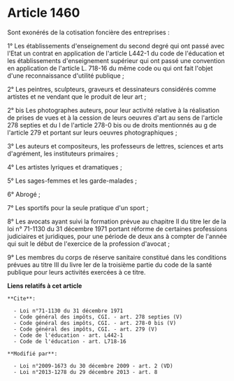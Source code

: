 # Article 1460

Sont exonérés de la cotisation foncière des entreprises : 

1° Les établissements d'enseignement du second degré qui ont passé avec l'Etat un contrat en application de l'article L442-1
du code de l'éducation et les établissements d'enseignement supérieur qui ont passé une convention en application de
l'article L. 718-16 du même code ou qui ont fait l'objet d'une reconnaissance d'utilité publique ; 

2° Les peintres, sculpteurs, graveurs et dessinateurs considérés comme artistes et ne vendant que le produit de leur art ; 

2° bis Les photographes auteurs, pour leur activité relative à la réalisation de prises de vues et à la cession de leurs
oeuvres d'art au sens de l'article 278 septies et du I de l'article 278-0 bis ou de droits mentionnés au g de l'article 279
et portant sur leurs oeuvres photographiques ; 

3° Les auteurs et compositeurs, les professeurs de lettres, sciences et arts d'agrément, les instituteurs primaires ; 

4° Les artistes lyriques et dramatiques ; 

5° Les sages-femmes et les garde-malades ; 

6° Abrogé ; 

7° Les sportifs pour la seule pratique d'un sport ; 

8° Les avocats ayant suivi la formation prévue au chapitre II du titre Ier de la loi n° 71-1130 du 31 décembre 1971 portant
réforme de certaines professions judiciaires et juridiques, pour une période de deux ans à compter de l'année qui suit le
début de l'exercice de la profession d'avocat ; 

9° Les membres du corps de réserve sanitaire constitué dans les conditions prévues au titre III du livre Ier de la troisième
partie du code de la santé publique pour leurs activités exercées à ce titre.

**Liens relatifs à cet article**

	**Cite**:

	  - Loi n°71-1130 du 31 décembre 1971
	  - Code général des impôts, CGI. - art. 278 septies (V)
	  - Code général des impôts, CGI. - art. 278-0 bis (V)
	  - Code général des impôts, CGI. - art. 279 (V)
	  - Code de l'éducation - art. L442-1
	  - Code de l'éducation - art. L718-16

	**Modifié par**:

	  - Loi n°2009-1673 du 30 décembre 2009 - art. 2 (VD)
	  - Loi n°2013-1278 du 29 décembre 2013 - art. 8
